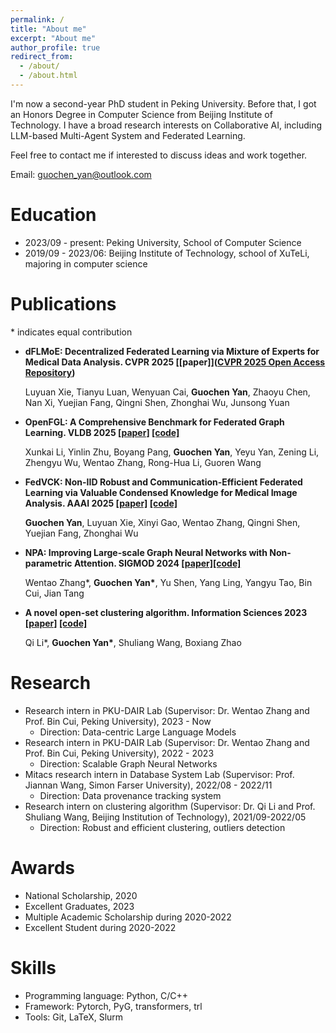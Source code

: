 ```yaml
---
permalink: /
title: "About me"
excerpt: "About me"
author_profile: true
redirect_from: 
  - /about/
  - /about.html
---
```




I'm now a second-year PhD student in Peking University. Before that, I got an Honors Degree in Computer Science from Beijing Institute of Technology. I have a broad research interests on Collaborative AI, including LLM-based Multi-Agent System and Federated Learning.

Feel free to contact me if interested to discuss ideas and work together.



Email: guochen_yan@outlook.com



Education
======
- 2023/09 - present: Peking University, School of Computer Science
- 2019/09 - 2023/06: Beijing Institute of Technology, school of XuTeLi, majoring in computer science



# Publications

\* indicates equal contribution

- **dFLMoE: Decentralized Federated Learning via Mixture of Experts for Medical Data Analysis. CVPR 2025 [[paper]]([CVPR 2025 Open Access Repository](https://openaccess.thecvf.com/content/CVPR2025/html/Xie_dFLMoE_Decentralized_Federated_Learning_via_Mixture_of_Experts_for_Medical_CVPR_2025_paper.html))**

  Luyuan Xie, Tianyu Luan, Wenyuan Cai, **Guochen Yan**, Zhaoyu Chen, Nan Xi, Yuejian Fang, Qingni Shen, Zhonghai Wu, Junsong Yuan

- **OpenFGL: A Comprehensive Benchmark for Federated Graph Learning. VLDB 2025 [[paper]](https://arxiv.org/abs/2408.16288) [[code]](https://github.com/xkLi-Allen/OpenFGL)** 

  Xunkai Li, Yinlin Zhu, Boyang Pang, **Guochen Yan**, Yeyu Yan, Zening Li, Zhengyu Wu, Wentao Zhang, Rong-Hua Li, Guoren Wang

- **FedVCK: Non-IID Robust and Communication-Efficient Federated Learning via Valuable Condensed Knowledge for Medical Image Analysis. AAAI 2025 [[paper]](https://arxiv.org/abs/2412.18557) [[code]](https://github.com/Youth-49/FedVCK_2024)** 

  **Guochen Yan**, Luyuan Xie, Xinyi Gao, Wentao Zhang, Qingni Shen, Yuejian Fang, Zhonghai Wu

- **NPA: Improving Large-scale Graph Neural Networks with Non-parametric Attention. SIGMOD 2024 [[paper]](https://dl.acm.org/doi/abs/10.1145/3626246.3653399)[[code]](https://github.com/Youth-49/NPA)**

  Wentao Zhang\*, **Guochen Yan\***, Yu Shen, Yang Ling, Yangyu Tao, Bin Cui, Jian Tang

- **A novel open-set clustering algorithm. Information Sciences 2023 [[paper]](https://www.sciencedirect.com/science/article/pii/S0020025523011465) [[code]](https://github.com/Youth-49/2023-DOS-IN)** 

  Qi Li\*, **Guochen Yan\***, Shuliang Wang, Boxiang Zhao



# Research

- Research intern in PKU-DAIR Lab (Supervisor: Dr. Wentao Zhang and Prof. Bin Cui, Peking University), 2023 - Now
  - Direction: Data-centric Large Language Models
- Research intern in PKU-DAIR Lab (Supervisor: Dr. Wentao Zhang and Prof. Bin Cui, Peking University), 2022 - 2023
  - Direction: Scalable Graph Neural Networks
- Mitacs research intern in Database System Lab (Supervisor: Prof. Jiannan Wang, Simon Farser University), 2022/08 - 2022/11
  - Direction: Data provenance tracking system
- Research intern on clustering algorithm (Supervisor: Dr. Qi Li and Prof. Shuliang Wang, Beijing Institution of Technology), 2021/09-2022/05
  - Direction: Robust and efficient clustering, outliers detection





# Awards

- National Scholarship, 2020
- Excellent Graduates, 2023
- Multiple Academic Scholarship during 2020-2022
- Excellent Student during 2020-2022



# Skills

- Programming language: Python, C/C++
- Framework: Pytorch, PyG, transformers, trl
- Tools: Git, LaTeX, Slurm